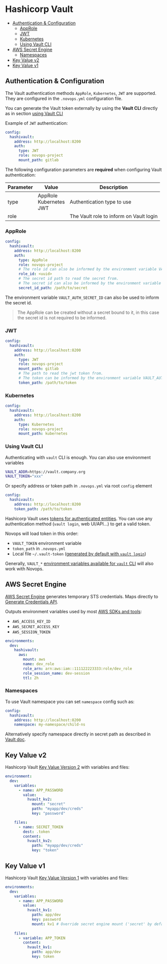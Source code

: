 # Hashicorp Vault

- [Authentication \& Configuration](#authentication--configuration)
  - [AppRole](#approle)
  - [JWT](#jwt)
  - [Kubernetes](#kubernetes)
  - [Using Vault CLI](#using-vault-cli)
- [AWS Secret Engine](#aws-secret-engine)
  - [Namespaces](#namespaces)
- [Key Value v2](#key-value-v2)
- [Key Value v1](#key-value-v1)

## Authentication & Configuration

The Vault authentication methods `AppRole`, `Kubernetes`, `JWT` are supported.
They are configured in the `.novops.yml` configuration file.

You can generate the Vault token externally by using the **Vault CLI** directly as in section [using Vault CLI](#using-vault-cli)

Example of `JWT` authentication:

```yaml
config:
  hashivault:
    address: http://localhost:8200
    auth:
      type: JWT
      role: novops-project
      mount_path: gitlab
```

The following configuration parameters are **required** when configuring Vault authentication:

| Parameter  | Value                          | Description                                              |
|------------|--------------------------------|----------------------------------------------------------|
| type       | AppRole<br/>Kubernetes<br/>JWT | Authentication type to use                               |
| role       |                                | The Vault role to inform on Vault login                  |


### AppRole

```yaml
config:
  hashivault:
    address: http://localhost:8200
    auth:
      type: AppRole
      role: novops-project
      # The role id can also be informed by the environment variable VAULT_AUTH_ROLE_ID
      role_id: <uuid>
      # The secret id path to read the secret from. 
      # The secret id can also be informed by the environment variable VAULT_AUTH_SECRET_ID
      secret_id_path: /path/to/secret
```

The environment variable `VAULT_AUTH_SECRET_ID` can also be used to inform the secret id.
> The AppRole can be created without a secret bound to it, in this case the secret id is not required to be informed.


### JWT

```yaml
config:
  hashivault:
    address: http://localhost:8200
    auth:
      type: JWT
      role: novops-project
      mount_path: gitlab
      # The path to read the jwt token from.
      # The token can be informed by the environment variable VAULT_AUTH_JWT_TOKEN
      token_path: /path/to/token
```

### Kubernetes

```yaml
config:
  hashivault:
    address: http://localhost:8200
    auth:
      type: Kubernetes
      role: novops-project
      mount_path: kubernetes
```


### Using Vault CLI

Authenticating with `vault` CLI is enough. You can also use environment variables

```sh
VAULT_ADDR=https://vault.company.org
VAULT_TOKEN="xxx"
```

Or specify address or token path in `.novops.yml` via root `config` element

```yaml
config:
  hashivault:
    address: http://localhost:8200
    token_path: /path/to/token
```

Hashicorp Vault uses [tokens for authenticated entities](https://developer.hashicorp.com/vault/docs/concepts/auth#tokens). You can use any authentication method (`vault login`, web UI/API...) to get a valid token.

Novops will load token in this order:

- `VAULT_TOKEN` environment variable
- `token_path` in `.novops.yml` 
- Local file `~/.vault-token` ([generated by default with `vault login`](https://developer.hashicorp.com/vault/docs/commands#token-helper))

Generally, `VAULT_*` [environment variables available for `vault` CLI](https://developer.hashicorp.com/vault/docs/commands#environment-variables) will also work with Novops.

## AWS Secret Engine

[AWS Secret Engine](https://developer.hashicorp.com/vault/api-docs/secret/aws) generates temporary STS credentials. Maps directly to [Generate Credentials API](https://developer.hashicorp.com/vault/api-docs/secret/aws#generate-credentials). 

Outputs environment variables used by most [AWS SDKs and tools](https://docs.aws.amazon.com/sdkref/latest/guide/environment-variables.html):

- `AWS_ACCESS_KEY_ID`
- `AWS_SECRET_ACCESS_KEY`
- `AWS_SESSION_TOKEN` 

```yaml
environments:
  dev:
    hashivault:
      aws:
        mount: aws
        name: dev_role
        role_arn: arn:aws:iam::111122223333:role/dev_role
        role_session_name: dev-session
        ttl: 2h
```

### Namespaces

To use Vault namespace you can set `namespace` config such as:

```yaml
config:
  hashivault:
    address: http://localhost:8200
    namespace: my-namespace/child-ns
```

Alternatively specify namespace directly in secret path as described in [Vault doc](https://developer.hashicorp.com/vault/docs/enterprise/namespaces#vault-api-and-namespaces). 

## Key Value v2

Hashicorp Vault [Key Value Version 2](https://www.vaultproject.io/docs/secrets/kv/kv-v2) with variables and files:

```yaml
environment:
  dev:
    variables:
      - name: APP_PASSWORD
        value:
          hvault_kv2:
            mount: "secret"
            path: "myapp/dev/creds"
            key: "password"

    files:
      - name: SECRET_TOKEN
        dest: .token
        content:
          hvault_kv2:
            path: "myapp/dev/creds"
            key: "token"
```

## Key Value v1

Hashicorp Vault [Key Value Version 1](https://www.vaultproject.io/docs/secrets/kv/kv-v1) with variables and files:

```yaml
environments:
  dev:
    variables:
      - name: APP_PASSWORD
        value:
          hvault_kv1:
            path: app/dev
            key: password
            mount: kv1 # Override secret engine mount ('secret' by default)
    
    files:
      - variable: APP_TOKEN
        content:
          hvault_kv1:
            path: app/dev
            key: token
```
